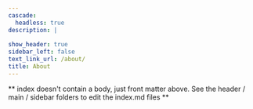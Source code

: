 ```yaml
---
cascade:
  headless: true
description: |
  
show_header: true
sidebar_left: false
text_link_url: /about/
title: About
---
```


** index doesn't contain a body, just front matter above.
See the header / main / sidebar folders to edit the index.md files **
